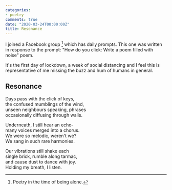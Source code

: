 ```yaml
---
categories:
- poetry
comments: true
date: "2020-03-24T00:00:00Z"
title: Resonance
---
```

  
I joined a Facebook group [^1] which has daily prompts. This one was written in response to the prompt: "How do you click: Write a poem filled with noise" poem.  

It's the first day of lockdown, a week of social distancing and I feel this is representative of me missing the buzz and hum of humans in general.  

<h2>Resonance</h2>

Days pass with the click of keys,  
the confused mumblings of the wind,  
unseen neighbours speaking, phrases  
occasionally diffusing through walls.  

Underneath, I still hear an echo-  
many voices merged into a chorus.  
We were so melodic, weren't we?  
We sang in such rare harmonies.  

Our vibrations still shake each  
single brick, rumble along tarmac,  
and cause dust to dance with joy.  
Holding my breath, I listen.  

[^1]: Poetry in the time of being alone.
